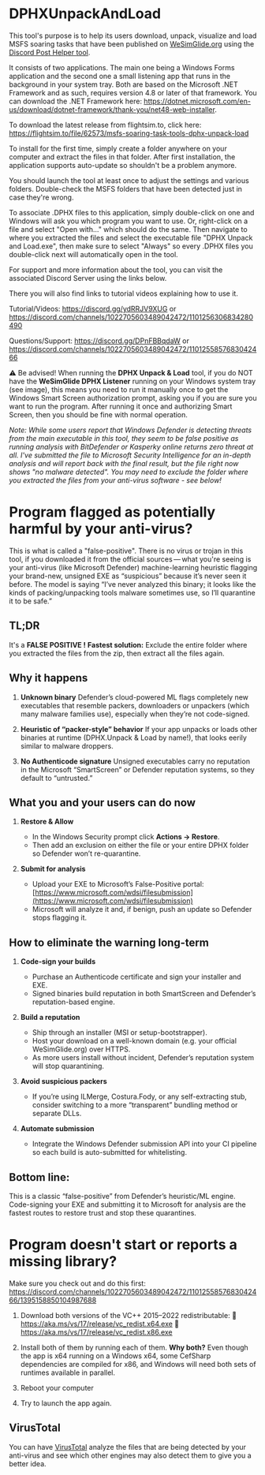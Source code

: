 # DPHXUnpackAndLoad
This tool's purpose is to help its users download, unpack, visualize and load MSFS soaring tasks that have been published on [WeSimGlide.org](https://wesimglide.org) using the [Discord Post Helper tool](https://github.com/siglr/DiscordPostHelper).

It consists of two applications. The main one being a Windows Forms application and the second one a small listening app that runs in the background in your system tray. Both are based on the Microsoft .NET Framework and as such, requires version 4.8 or later of that framework. You can download the .NET Framework here: https://dotnet.microsoft.com/en-us/download/dotnet-framework/thank-you/net48-web-installer.

To download the latest release from flightsim.to, click here: https://flightsim.to/file/62573/msfs-soaring-task-tools-dphx-unpack-load

To install for the first time, simply create a folder anywhere on your computer and extract the files in that folder. After first installation, the application supports auto-update so shouldn't be a problem anymore.

You should launch the tool at least once to adjust the settings and various folders. Double-check the MSFS folders that have been detected just in case they're wrong.

To associate .DPHX files to this application, simply double-click on one and Windows will ask you which program you want to use. Or, right-click on a file and select "Open with..." which should do the same. Then navigate to where you extracted the files and select the executable file "DPHX Unpack and Load.exe", then make sure to select "Always" so every .DPHX files you double-click next will automatically open in the tool.

For support and more information about the tool, you can visit the associated Discord Server using the links below.

There you will also find links to tutorial videos explaining how to use it.

Tutorial/Videos: https://discord.gg/ydRRJV9XUG or https://discord.com/channels/1022705603489042472/1101256306834280490

Questions/Support: https://discord.gg/DPnFBBqdaW or https://discord.com/channels/1022705603489042472/1101255857683042466

⚠️ Be advised! When running the **DPHX Unpack & Load** tool, if you do NOT have the **WeSimGlide DPHX Listener** running on your Windows system tray (see image), this means you need to run it manually once to get the Windows Smart Screen authorization prompt, asking you if you are sure you want to run the program. After running it once and authorizing Smart Screen, then you should be fine with normal operation.

*Note: While some users report that Windows Defender is detecting threats from the main executable in this tool, they seem to be false positive as running analysis with BitDefender or Kasperky online returns zero threat at all. I've submitted the file to Microsoft Security Intelligence for an in-depth analysis and will report back with the final result, but the file right now shows "no malware detected".
You may need to exclude the folder where you extracted the files from your anti-virus software - see below!*

# Program flagged as potentially harmful by your anti-virus?
This is what is called a "false-positive". There is no virus or trojan in this tool, if you downloaded it from the official sources — what you're seeing is your anti-virus (like Microsoft Defender) machine-learning heuristic flagging your brand-new, unsigned EXE as “suspicious” because it’s never seen it before. The model is saying “I’ve never analyzed this binary; it looks like the kinds of packing/unpacking tools malware sometimes use, so I’ll quarantine it to be safe.”

## TL;DR
It's a **FALSE POSITIVE !**
**Fastest solution:** Exclude the entire folder where you extracted the files from the zip, then extract all the files again.

## Why it happens
1. **Unknown binary**
   Defender’s cloud-powered ML flags completely new executables that resemble packers, downloaders or unpackers (which many malware families use), especially when they’re not code-signed.

2. **Heuristic of “packer-style” behavior**
   If your app unpacks or loads other binaries at runtime (DPHX.Unpack & Load by name!), that looks eerily similar to malware droppers.

3. **No Authenticode signature**
   Unsigned executables carry no reputation in the Microsoft “SmartScreen” or Defender reputation systems, so they default to “untrusted.”

## What you and your users can do now
1. **Restore & Allow**
   * In the Windows Security prompt click **Actions → Restore**.
   * Then add an exclusion on either the file or your entire DPHX folder so Defender won’t re-quarantine.

2. **Submit for analysis**
   * Upload your EXE to Microsoft’s False-Positive portal:
     [https://www.microsoft.com/wdsi/filesubmission](https://www.microsoft.com/wdsi/filesubmission)
   * Microsoft will analyze it and, if benign, push an update so Defender stops flagging it.

## How to eliminate the warning long-term
1. **Code-sign your builds**
   * Purchase an Authenticode certificate and sign your installer and EXE.
   * Signed binaries build reputation in both SmartScreen and Defender’s reputation-based engine.

2. **Build a reputation**
   * Ship through an installer (MSI or setup-bootstrapper).
   * Host your download on a well-known domain (e.g. your official WeSimGlide.org) over HTTPS.
   * As more users install without incident, Defender’s reputation system will stop quarantining.

3. **Avoid suspicious packers**
   * If you’re using ILMerge, Costura.Fody, or any self-extracting stub, consider switching to a more “transparent” bundling method or separate DLLs.

4. **Automate submission**
   * Integrate the Windows Defender submission API into your CI pipeline so each build is auto-submitted for whitelisting.

## Bottom line:
This is a classic “false-positive” from Defender’s heuristic/ML engine. Code-signing your EXE and submitting it to Microsoft for analysis are the fastest routes to restore trust and stop these quarantines.

# Program doesn't start or reports a missing library?

Make sure you check out and do this first: https://discord.com/channels/1022705603489042472/1101255857683042466/1395158850104987688

1. Download both versions of the VC++ 2015–2022 redistributable:
:link: https://aka.ms/vs/17/release/vc_redist.x64.exe
:link: https://aka.ms/vs/17/release/vc_redist.x86.exe

2. Install both of them by running each of them.
**Why both?** Even though the app is x64 running on a Windows x64, some CefSharp dependencies are compiled for x86, and Windows will need both sets of runtimes available in parallel.

3. Reboot your computer

4. Try to launch the app again.

## VirusTotal
You can have [VirusTotal](https://www.virustotal.com/) analyze the files that are being detected by your anti-virus and see which other engines may also detect them to give you a better idea.
